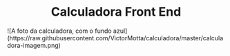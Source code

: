 <h1 align="center"> Calculadora Front End </h1>
![A foto da calculadora, com o fundo azul](https://raw.githubusercontent.com/VictorMotta/calculadora/master/calculadora-imagem.png)
